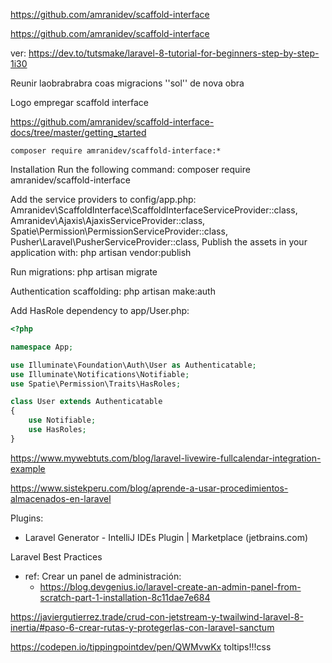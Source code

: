 https://github.com/amranidev/scaffold-interface

https://github.com/amranidev/scaffold-interface

ver: https://dev.to/tutsmake/laravel-8-tutorial-for-beginners-step-by-step-1i30

Reunir laobrabrabra coas migracions ''sol'' de nova obra



Logo empregar scaffold interface

https://github.com/amranidev/scaffold-interface-docs/tree/master/getting_started

``composer require amranidev/scaffold-interface:*``

Installation
Run the following command:
composer require amranidev/scaffold-interface

Add the service providers to config/app.php:
Amranidev\ScaffoldInterface\ScaffoldInterfaceServiceProvider::class,
Amranidev\Ajaxis\AjaxisServiceProvider::class,
Spatie\Permission\PermissionServiceProvider::class,
Pusher\Laravel\PusherServiceProvider::class,
Publish the assets in your application with:
php artisan vendor:publish

Run migrations:
php artisan migrate

Authentication scaffolding:
php artisan make:auth

Add HasRole dependency to app/User.php:
```php
<?php

namespace App;

use Illuminate\Foundation\Auth\User as Authenticatable;
use Illuminate\Notifications\Notifiable;
use Spatie\Permission\Traits\HasRoles;

class User extends Authenticatable
{
    use Notifiable;
    use HasRoles;
}
```


https://www.mywebtuts.com/blog/laravel-livewire-fullcalendar-integration-example

https://www.sistekperu.com/blog/aprende-a-usar-procedimientos-almacenados-en-laravel

Plugins:

- Laravel Generator - IntelliJ IDEs Plugin | Marketplace (jetbrains.com)



Laravel Best Practices

- ref: Crear un panel de administración:
    - https://blog.devgenius.io/laravel-create-an-admin-panel-from-scratch-part-1-installation-8c11dae7e684




https://javiergutierrez.trade/crud-con-jetstream-y-twailwind-laravel-8-inertia/#paso-6-crear-rutas-y-protegerlas-con-laravel-sanctum


https://codepen.io/tippingpointdev/pen/QWMvwKx   toltips!!!css